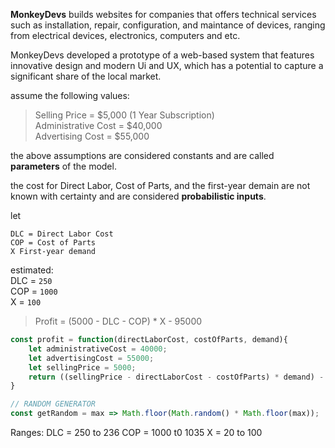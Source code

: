 **MonkeyDevs** builds websites for companies that offers technical services such as installation, repair, configuration, and maintance of devices, ranging from electrical devices, electronics, computers and etc.

MonkeyDevs developed a prototype of a web-based system that features innovative design and modern Ui and UX, which has a potential to capture a significant share of the local market.

assume the following values:

> Selling Price = $5,000 (1 Year Subscription)  
> Administrative Cost = $40,000  
> Advertising Cost = $55,000

the above assumptions are considered constants and are called **parameters** of the model.

the cost for Direct Labor, Cost of Parts, and the first-year demain are not known with certainty and are considered **probabilistic inputs**.

let
```
DLC = Direct Labor Cost  
COP = Cost of Parts  
X First-year demand  
```

estimated:  
DLC = `250`  
COP = `1000`  
X = `100`  

> Profit = (5000 - DLC - COP) * X - 95000

```javascript
const profit = function(directLaborCost, costOfParts, demand){
    let administrativeCost = 40000;
    let advertisingCost = 55000;
    let sellingPrice = 5000;
    return ((sellingPrice - directLaborCost - costOfParts) * demand) - administrativeCost - advertisingCost;
}

// RANDOM GENERATOR
const getRandom = max => Math.floor(Math.random() * Math.floor(max));
```

Ranges:
DLC = 250 to 236
COP = 1000 t0 1035
X = 20 to 100

